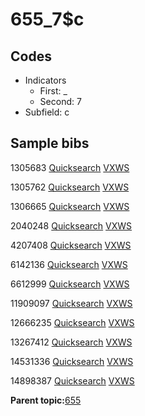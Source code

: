 # 655\_7$c

## Codes

-   Indicators
    -   First: \_
    -   Second: 7
-   Subfield: c

## Sample bibs

1305683 [Quicksearch](https://search.library.yale.edu/catalog/1305683) [VXWS](http://prodorbis.library.yale.edu:7014/vxws/GetHoldingsService?bibId=1305683)

1305762 [Quicksearch](https://search.library.yale.edu/catalog/1305762) [VXWS](http://prodorbis.library.yale.edu:7014/vxws/GetHoldingsService?bibId=1305762)

1306665 [Quicksearch](https://search.library.yale.edu/catalog/1306665) [VXWS](http://prodorbis.library.yale.edu:7014/vxws/GetHoldingsService?bibId=1306665)

2040248 [Quicksearch](https://search.library.yale.edu/catalog/2040248) [VXWS](http://prodorbis.library.yale.edu:7014/vxws/GetHoldingsService?bibId=2040248)

4207408 [Quicksearch](https://search.library.yale.edu/catalog/4207408) [VXWS](http://prodorbis.library.yale.edu:7014/vxws/GetHoldingsService?bibId=4207408)

6142136 [Quicksearch](https://search.library.yale.edu/catalog/6142136) [VXWS](http://prodorbis.library.yale.edu:7014/vxws/GetHoldingsService?bibId=6142136)

6612999 [Quicksearch](https://search.library.yale.edu/catalog/6612999) [VXWS](http://prodorbis.library.yale.edu:7014/vxws/GetHoldingsService?bibId=6612999)

11909097 [Quicksearch](https://search.library.yale.edu/catalog/11909097) [VXWS](http://prodorbis.library.yale.edu:7014/vxws/GetHoldingsService?bibId=11909097)

12666235 [Quicksearch](https://search.library.yale.edu/catalog/12666235) [VXWS](http://prodorbis.library.yale.edu:7014/vxws/GetHoldingsService?bibId=12666235)

13267412 [Quicksearch](https://search.library.yale.edu/catalog/13267412) [VXWS](http://prodorbis.library.yale.edu:7014/vxws/GetHoldingsService?bibId=13267412)

14531336 [Quicksearch](https://search.library.yale.edu/catalog/14531336) [VXWS](http://prodorbis.library.yale.edu:7014/vxws/GetHoldingsService?bibId=14531336)

14898387 [Quicksearch](https://search.library.yale.edu/catalog/14898387) [VXWS](http://prodorbis.library.yale.edu:7014/vxws/GetHoldingsService?bibId=14898387)

**Parent topic:**[655](../../tags/655/655.md)

